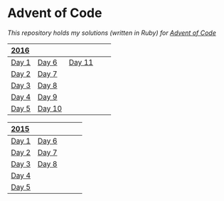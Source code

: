 # Advent of Code
_This repository holds my solutions (written in Ruby) for [Advent of Code](http://adventofcode.com)_

| [2016](2016) | | | | |
| :--- | :--- | :--- | :--- | :--- |
| [Day 1](2016/day1) | [Day 6](2016/day6) | [Day 11](2016/day11) | | |
| [Day 2](2016/day2) | [Day 7](2016/day7) | | | |
| [Day 3](2016/day3) | [Day 8](2016/day8) | | | |
| [Day 4](2016/day4) | [Day 9](2016/day9) | | | |
| [Day 5](2016/day5) | [Day 10](2016/day10) | | | |

| [2015](2015) | | | | |
| :--- | :--- | :--- | :--- | :--- |
| [Day 1](2015/day1) | [Day 6](2015/day6) | | | |
| [Day 2](2015/day2) | [Day 7](2015/day7) | | | |
| [Day 3](2015/day3) | [Day 8](2015/day8) | | | |
| [Day 4](2015/day4) | | | | |
| [Day 5](2015/day5) | | | | |